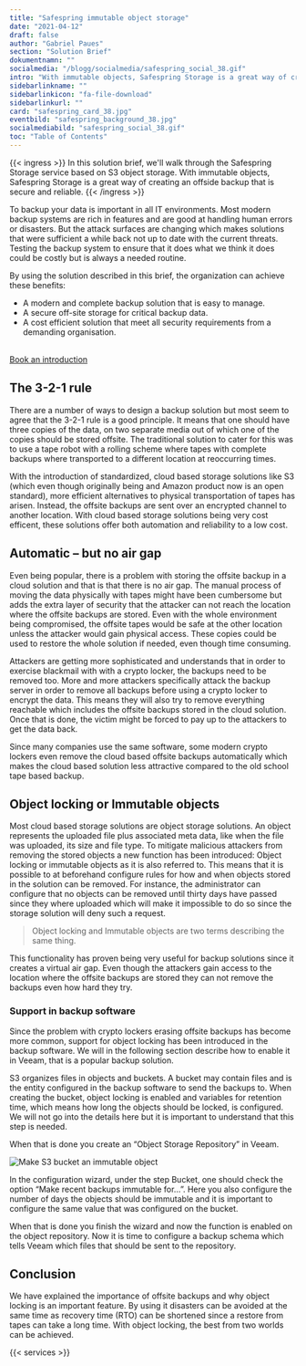 ```yaml
---
title: "Safespring immutable object storage"
date: "2021-04-12"
draft: false
author: "Gabriel Paues"
section: "Solution Brief"
dokumentnamn: ""
socialmedia: "/blogg/socialmedia/safespring_social_38.gif"
intro: "With immutable objects, Safespring Storage is a great way of creating an offside backup that is secure and reliable."
sidebarlinkname: ""
sidebarlinkicon: "fa-file-download"
sidebarlinkurl: ""
card: "safespring_card_38.jpg"
eventbild: "safespring_background_38.jpg"
socialmediabild: "safespring_social_38.gif"
toc: "Table of Contents"
---
```



{{< ingress >}}
In this solution brief, we'll walk through the Safespring Storage service based on S3 object storage. With immutable objects, Safespring Storage is a great way of creating an offside backup that is secure and reliable.
{{< /ingress >}}

To backup your data is important in all IT environments. Most modern backup systems are rich in features and are good at handling human errors or disasters. But the attack surfaces are changing which makes solutions that were sufficient a while back not up to date with the current threats. Testing the backup system to ensure that it does what we think it does could be costly but is always a needed routine.

By using the solution described in this brief, the organization can achieve these benefits:

* A modern and complete backup solution that is easy to manage.
* A secure off-site storage for critical backup data.
* A cost efficient solution that meet all security requirements from a demanding organisation.

<br>
<!-- Calendly link widget begin -->
<link href="https://assets.calendly.com/assets/external/widget.css" rel="stylesheet">
<script src="https://assets.calendly.com/assets/external/widget.js" type="text/javascript" async></script>
<a class="button" href="" onclick="Calendly.initPopupWidget({url: 'https://calendly.com/petter-hylin/introduction'});return false;">Book an introduction</a>
<!-- Calendly link widget end -->
<br>

## The 3-2-1 rule

There are a number of ways to design a backup solution but most seem to agree that the 3-2-1 rule is a good principle. It means that one should have three copies of the data, on two separate media out of which one of the copies should be stored offsite. The traditional solution to cater for this was to use a tape robot with a rolling scheme where tapes with complete backups where transported to a different location at reoccurring times.

With the introduction of standardized, cloud based storage solutions like S3 (which even though originally being and Amazon product now is an open standard), more efficient alternatives to physical transportation of tapes has arisen. Instead, the offsite backups are sent over an encrypted channel to another location. With cloud based storage solutions being very cost efficent, these solutions offer both automation and reliability to a low cost.

## Automatic – but no air gap

Even being popular, there is a problem with storing the offsite backup in a cloud solution and that is that there is no air gap. The manual process of moving the data physically with tapes might have been cumbersome but adds the extra layer of security that the attacker can not reach the location where the offsite backups are stored. Even with the whole environment being compromised, the offsite tapes would be safe at the other location unless the attacker would gain physical access. These copies could be used to restore the whole solution if needed, even though time consuming.

Attackers are getting more sophisticated and understands that in order to exercise blackmail with with a crypto locker, the backups need to be removed too. More and more attackers specifically attack the backup server in order to remove all backups before using a crypto locker to encrypt the data. This means they will also try to remove everything reachable which includes the offsite backups stored in the cloud solution. Once that is done, the victim might be forced to pay up to the attackers to get the data back.

Since many companies use the same software, some modern crypto lockers even remove the cloud based offsite backups automatically which makes the cloud based solution less attractive compared to the old school tape based backup.

## Object locking or Immutable objects

Most cloud based storage solutions are object storage solutions. An object represents the uploaded file plus associated meta data, like when the file was uploaded, its size and file type. To mitigate malicious attackers from removing the stored objects a new function has been introduced: Object locking or immutable objects as it is also referred to. This means that it is possible to at beforehand configure rules for how and when objects stored in the solution can be removed. For instance, the administrator can configure that no objects can be removed until thirty days have passed since they where uploaded which will make it impossible to do so since the storage solution will deny such a request.

> Object locking and Immutable objects are two terms describing the same thing.

This functionality has proven being very useful for backup solutions since it creates a virtual air gap. Even though the attackers gain access to the location where the offsite backups are stored they can not remove the backups even how hard they try.

### Support in backup software

Since the problem with crypto lockers erasing offsite backups has become more common, support for object locking has been introduced in the backup software. We will in the following section describe how to enable it in Veeam, that is a popular backup solution.

S3 organizes files in objects and buckets. A bucket may contain files and is the entity configured in the backup software to send the backups to. When creating the bucket, object locking is enabled and variables for retention time, which means how long the objects should be locked, is configured. We will not go into the details here but it is important to understand that this step is needed.

When that is done you create an “Object Storage Repository” in Veeam.

![Make S3 bucket an immutable object](/img/whitepapers/make_S3_bucket_an_immutable_object.png)

In the configuration wizard, under the step Bucket, one should check the option “Make recent backups immutable for…”. Here you also configure the number of days the objects should be immutable and it is important to configure the same value that was configured on the bucket.

When that is done you finish the wizard and now the function is enabled on the object repository. Now it is time to configure a backup schema which tells Veeam which files that should be sent to the repository.

## Conclusion

We have explained the importance of offsite backups and why object locking is an important feature. By using it disasters can be avoided at the same time as recovery time (RTO) can be shortened since a restore from tapes can take a long time. With object locking, the best from two worlds can be achieved.

<div class="flexcontainer-shortcode" style="background: var(--text-color);">

{{< services >}}

</div>
